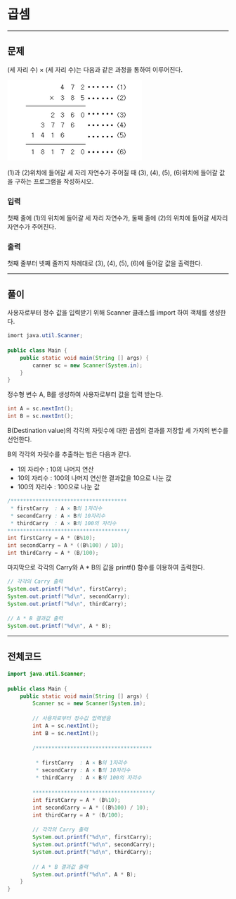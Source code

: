# 곱셈
---
## 문제
(세 자리 수) × (세 자리 수)는 다음과 같은 과정을 통하여 이루어진다.

![process_of_multiplication](IMG_process_of_multiplication.png)


(1)과 (2)위치에 들어갈 세 자리 자연수가 주어질 때 (3), (4), (5), (6)위치에 들어갈 값을 구하는 프로그램을 작성하시오.

### 입력
첫째 줄에 (1)의 위치에 들어갈 세 자리 자연수가, 둘째 줄에 (2)의 위치에 들어갈 세자리 자연수가 주어진다.

### 출력
첫째 줄부터 넷째 줄까지 차례대로 (3), (4), (5), (6)에 들어갈 값을 출력한다.

---

## 풀이
사용자로부터 정수 값을 입력받기 위해 Scanner 클래스를 import 하여 객체를 생성한다.

```Java
imort java.util.Scanner;

public class Main {
    public static void main(String [] args) {
        canner sc = new Scanner(System.in);
    }
}
```

정수형 변수 A, B를 생성하여 사용자로부터 값을 입력 받는다.

```Java
int A = sc.nextInt();
int B = sc.nextInt();
```

B(Destination value)의 각각의 자릿수에 대한 곱셉의 결과를 저장할 세 가지의 변수를 선언한다.

B의 각각의 자릿수를 추출하는 법은 다음과 같다.

- 1의 자리수  : 10의 나머지 연산
- 10의 자리수 : 100의 나머지 연산한 결과값을 10으로 나눈 값
- 100의 자리수 : 100으로 나눈 값

```Java
/*************************************
 * firstCarry  : A × B의 1자리수
 * secondCarry : A × B의 10자리수
 * thirdCarry  : A × B의 100의 자리수
**************************************/
int firstCarry = A * (B%10);
int secondCarry = A * ((B%100) / 10);
int thirdCarry = A * (B/100);
```

마지막으로 각각의 Carry와 A * B의 값을 printf() 함수를 이용하여 출력한다.

```Java
// 각각의 Carry 출력
System.out.printf("%d\n", firstCarry);
System.out.printf("%d\n", secondCarry);
System.out.printf("%d\n", thirdCarry);

// A * B 결과값 출력
System.out.printf("%d\n", A * B);
```

---
## 전체코드
```Java
import java.util.Scanner;

public class Main {
    public static void main(String [] args) {
        Scanner sc = new Scanner(System.in);

        // 사용자로부터 정수값 입력받음
        int A = sc.nextInt();
        int B = sc.nextInt();

        /*************************************
         
         * firstCarry  : A × B의 1자리수
         * secondCarry : A × B의 10자리수
         * thirdCarry  : A × B의 100의 자리수
         
        **************************************/
        int firstCarry = A * (B%10);
        int secondCarry = A * ((B%100) / 10);
        int thirdCarry = A * (B/100);

        // 각각의 Carry 출력
        System.out.printf("%d\n", firstCarry);
        System.out.printf("%d\n", secondCarry);
        System.out.printf("%d\n", thirdCarry);

        // A * B 결과값 출력
        System.out.printf("%d\n", A * B);
    }
}
```